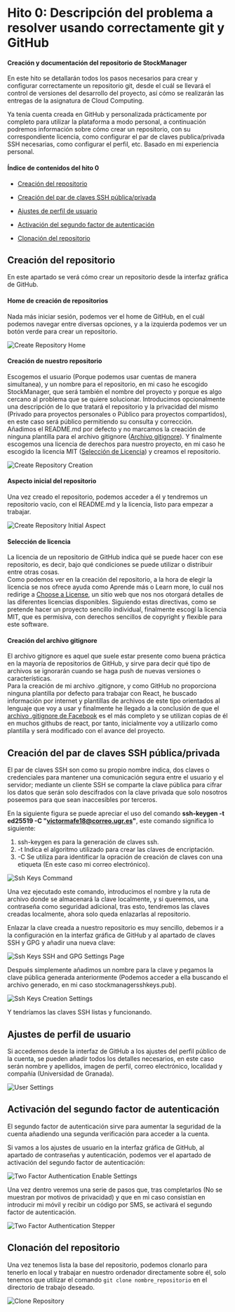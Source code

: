 # Hito 0: Descripción del problema a resolver usando correctamente git y GitHub
#### Creación y documentación del repositorio de StockManager
En este hito se detallarán todos los pasos necesarios para crear y configurar correctamente un repositorio git, desde el cuál se llevará el control de versiones del desarrollo del proyecto, así cómo se realizarán las entregas de la asignatura de Cloud Computing.  

Ya tenía cuenta creada en GitHub y personalizada prácticamente por completo para utilizar la plataforma a modo personal, a continuación podremos información sobre cómo crear un repositorio, con su correspondiente licencia, como configurar el par de claves publica/privada SSH necesarias, como configurar el perfil, etc. Basado en mi experiencia personal.
#### Índice de contenidos del hito 0
- [Creación del repositorio](#item3)

- [Creación del par de claves SSH pública/privada](#item4)

- [Ajustes de perfil de usuario](#item5)

- [Activación del segundo factor de autenticación](#item6)

- [Clonación del repositorio](#item7)

## Creación del repositorio <a name="item3"></a>
En este apartado se verá cómo crear un repositorio desde la interfaz gráfica de GitHub.
#### Home de creación de repositorios
Nada más iniciar sesión, podemos ver el home de GitHub, en el cuál podemos navegar entre diversas opciones, y a la izquierda podemos ver un botón verde para crear un repositorio.  

![Create Repository Home](/assets/hito0/CreateRepositoryHome.png)
#### Creación de nuestro repositorio
Escogemos el usuario (Porque podemos usar cuentas de manera simultanea), y un nombre para el repositorio, en mi caso he escogido StockManager, que será también el nombre del proyecto y porque es algo cercano al problema que se quiere solucionar. Introducimos opcionalmente una descripción de lo que tratará el repositorio y la privacidad del mismo (Privado para proyectos personales o Público para proyectos compartidos), en este caso será público permitiendo su consulta y corrección.  
Añadimos el README.md por defecto y no marcamos la creación de ninguna plantilla para el archivo gitignore ([Archivo gitignore](#item2)). 
Y finalmente escogemos una licencia de derechos para nuestro proyecto, en mi caso he escogido la licencia MIT ([Selección de Licencia](#item1)) y creamos el repositorio.

![Create Repository Creation](/assets/hito0/CreateRepositoryCreation.png)
#### Aspecto inicial del repositorio
Una vez creado el repositorio, podemos acceder a él y tendremos un repositorio vacío, con el README.md y la licencia, listo para empezar a trabajar.

![Create Repository Initial Aspect](/assets/hito0/CreateRepositoryInitialAspect.png)
#### Selección de licencia <a name="item1"></a>
La licencia de un repositorio de GitHub indica qué se puede hacer con ese repositorio, es decir, bajo qué condiciones se puede utilizar o distribuir entre otras cosas.  
Como podemos ver en la creación del repositorio, a la hora de elegir la licencia se nos ofrece ayuda como Aprende más o Learn more, lo cuál nos redirige a [Choose a License](https://choosealicense.com/), un sitio web que nos nos otorgará detalles de las diferentes licencias disponibles. Siguiendo estas directivas, como se pretende hacer un proyecto sencillo individual, finalmente escogí la licencia MIT, que es permisiva, con derechos sencillos de copyright y flexible para este software.
#### Creación del archivo gitignore <a name="item2"></a>
El archivo gitignore es aquel que suele estar presente como buena práctica en la mayoría de repositorios de GitHub, y sirve para decir qué tipo de archivos se ignorarán cuando se haga push de nuevas versiones o características.  
Para la creación de mi archivo .gitignore, y como GitHub no proporciona ninguna plantilla por defecto para trabajar con React, he buscado información por internet y plantillas de archivos de este tipo orientados al lenguaje que voy a usar y finalmente he llegado a la conclusión de que el [archivo .gitignore de Facebook](https://github.com/facebook/react/blob/main/.gitignore) es el más completo y se utilizan copias de él en muchos githubs de react, por tanto, inicialmente voy a utilizarlo como plantilla y será modificado con el avance del proyecto.

## Creación del par de claves SSH pública/privada <a name="item4"></a>
El par de claves SSH son como su propio nombre indica, dos claves o credenciales para mantener una comunicación segura entre el usuario y el servidor; mediante un cliente SSH se comparte la clave pública para cifrar los datos que serán solo descifrados con la clave privada que solo nosotros poseemos para que sean inaccesibles por terceros.  

En la siguiente figura se puede apreciar el uso del comando **ssh-keygen -t ed25519 -C "victormafe18@correo.ugr.es"**, este comando significa lo siguiente:
1. ssh-keygen es para la generación de claves ssh.
2. -t Indica el algoritmo utilizado para crear las claves de encriptación.
3. -C Se utiliza para identificar la opración de creación de claves con una etiqueta (En este caso mi correo electrónico).

![Ssh Keys Command](/assets/hito0/SshKeysCommand.png)

Una vez ejecutado este comando, introducimos el nombre y la ruta de archivo donde se almacenará la clave localmente, y si queremos, una contraseña como seguridad adicional, tras esto, tendremos las claves creadas localmente, ahora solo queda enlazarlas al repositorio.  

Enlazar la clave creada a nuestro repositorio es muy sencillo, debemos ir a la configuración en la interfaz gráfica de GitHub y al apartado de claves SSH y GPG y añadir una nueva clave:

![Ssh Keys SSH and GPG Settings Page](/assets/hito0/SshKeysAdd.png)

Después simplemente añadimos un nombre para la clave y pegamos la clave pública generada anteriormente (Podemos acceder a ella buscando el archivo generado, en mi caso stockmanagersshkeys.pub).

![Ssh Keys Creation Settings](/assets/hito0/SshKeysCreation.png)

Y tendríamos las claves SSH listas y funcionando.

## Ajustes de perfil de usuario <a name="item5"></a>
Si accedemos desde la interfaz de GitHub a los ajustes del perfil público de la cuenta, se pueden añadir todos los detalles necesarios, en este caso serán nombre y apellidos, imagen de perfil, correo electrónico, localidad y compañía (Universidad de Granada).

![User Settings](/assets/hito0/UserSettings.png)
## Activación del segundo factor de autenticación <a name="item6"></a>
El segundo factor de autenticación sirve para aumentar la seguridad de la cuenta añadiendo una segunda verificación para acceder a la cuenta.  

Si vamos a los ajustes de usuario en la interfaz gráfica de GitHub, al apartado de contraseñas y autenticación, podemos ver el apartado de activación del segundo factor de autenticación:

![Two Factor Authentication Enable Settings](/assets/hito0/TwoFactorAuthenticationEnable.png)

Una vez dentro veremos una serie de pasos que, tras completarlos (No se muestran por motivos de privacidad) y que en mi caso consistían en introducir mi móvil y recibir un código por SMS, se activará el segundo factor de autenticación.

![Two Factor Authentication Stepper](/assets/hito0/TwoFactorAuthenticationStepper.png)

## Clonación del repositorio <a name="item7"></a>
Una vez tenemos lista la base del repositorio, podemos clonarlo para tenerlo en local y trabajar en nuestro ordenador directamente sobre él, solo tenemos que utilizar el comando `git clone nombre_repositorio` en el directorio de trabajo deseado.

![Clone Repository](/assets/hito0/CloneRepository.png)
